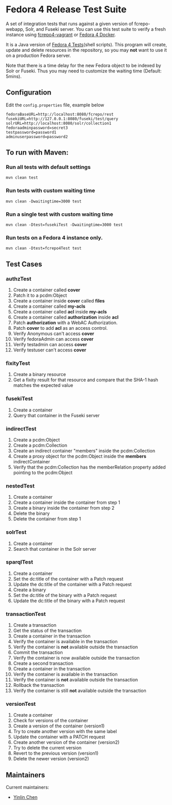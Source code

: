 # Fedora 4 Release Test Suite

A set of integration tests that runs against a given version of fcrepo-webapp, Solr, and Fuseki server. You can use this test suite to verify a fresh instance using [fcrepo4-vagrant](https://github.com/fcrepo4-exts/fcrepo4-vagrant) or [Fedora 4 Docker](https://github.com/yinlinchen/fcrepo4-docker).

It is a Java version of [Fedora 4 Tests](https://github.com/fcrepo4-labs/fcrepo4-tests)(shell scripts). This program will create, update and delete resources in the repository, so you may **not** want to use it on a production Fedora server.

Note that there is a time delay for the new Fedora object to be indexed by Solr or Fuseki. Thus you may need to customize the waiting time (Default: 5mins). 

## Configuration 

Edit the `config.properties` file, example below
```
fedoraBaseURL=http://localhost:8080/fcrepo/rest
fusekiURL=http://127.0.0.1:8080/fuseki/test/query
solrURL=http://localhost:8080/solr/collection1
fedoraadminpassword=secret3
testpassword=password1
adminuserpassword=password2
```

## To run with Maven:

### Run all tests with default settings
```
mvn clean test 
```

### Run tests with custom waiting time
```
mvn clean -Dwaitingtime=3000 test
```

### Run a single test with custom waiting time
```
mvn clean -Dtest=fusekiTest -Dwaitingtime=3000 test
```

### Run tests on a Fedora 4 instance only.
```
mvn clean -Dtest=fcrepo4Test test
```

## Test Cases

### authzTest
1. Create a container called **cover**
2. Patch it to a pcdm:Object
3. Create a container inside **cover** called **files**
4. Create a container called **my-acls**
5. Create a container called **acl** inside **my-acls**
6. Create a container called **authorization** inside **acl**
7. Patch **authorization** with a WebAC Authorization.
8. Patch **cover** to add **acl** as an access control.
9. Verify Anonymous can't access **cover**
10. Verify fedoraAdmin can access **cover**
11. Verify testadmin can access **cover**
12. Verify testuser can't access **cover**

### fixityTest
1. Create a binary resource
2. Get a fixity result for that resource and compare that the SHA-1 hash matches the expected value

### fusekiTest
1. Create a container
2. Query that container in the Fuseki server

### indirectTest
1. Create a pcdm:Object
2. Create a pcdm:Collection
3. Create an indirect container "members" inside the pcdm:Collection
4. Create a proxy object for the pcdm:Object inside the **members** indirectContainer
5. Verify that the pcdm:Collection has the memberRelation property added pointing to the pcdm:Object

### nestedTest
1. Create a container
2. Create a container inside the container from step 1
3. Create a binary inside the container from step 2
4. Delete the binary
5. Delete the container from step 1

### solrTest
1. Create a container
2. Search that container in the Solr server

### sparqlTest
1. Create a container
2. Set the dc:title of the container with a Patch request
3. Update the dc:title of the container with a Patch request
4. Create a binary
2. Set the dc:title of the binary with a Patch request
3. Update the dc:title of the binary with a Patch request

### transactionTest
1. Create a transaction
2. Get the status of the transaction
3. Create a container in the transaction
4. Verify the container is available in the transaction
5. Verify the container is **not** available outside the transaction
6. Commit the transaction
7. Verify the container is now available outside the transaction
8. Create a second transaction
9. Create a container in the transaction
10. Verify the container is available in the transaction
11. Verify the container is **not** available outside the transaction
12. Rollback the transaction
13. Verify the container is still **not** available outside the transaction

### versionTest
1. Create a container
2. Check for versions of the container
3. Create a version of the container (version1)
4. Try to create another version with the same label
5. Update the container with a PATCH request
6. Create another version of the container (version2)
7. Try to delete the current version
8. Revert to the previous version (version1)
9. Delete the newer version (version2)

## Maintainers

Current maintainers:

* [Yinlin Chen](https://github.com/yinlinchen)

